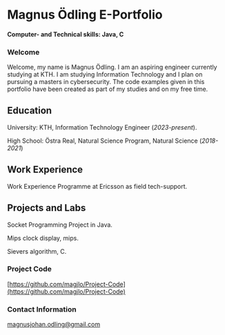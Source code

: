 # Magnus Ödling E-Portfolio 
#### Computer- and Technical skills: Java, C
### Welcome
Welcome, my name is Magnus Ödling. I am an aspiring engineer currently studying at KTH. I am studying Information Technology and I plan on pursuing a masters in cybersecurity. The code examples given in this portfolio have been created as part of my studies and on my free time.

## Education
University: KTH, Information Technology Engineer (_2023-present_).

High School: Östra Real, Natural Science Program, Natural Science (_2018-2021_)

## Work Experience
Work Experience Programme at Ericsson as field tech-support.

## Projects and Labs
Socket Programming Project in  Java.

Mips clock display, mips.

Sievers algorithm, C.

### Project Code
[https://github.com/magjlo/Project-Code](https://github.com/magjlo/Project-Code)

### Contact Information
magnusjohan.odling@gmail.com
